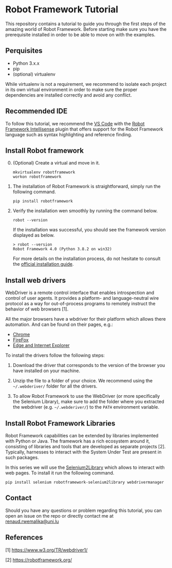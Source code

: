 # Robot Framework Tutorial

This repository contains a tutorial to guide you through the first steps of the amazing world of Robot Framework. Before starting make sure you have the prerequisite installed in order to be able to move on with the examples.

## Perquisites

* Python 3.x.x
* pip
* (optional) virtualenv

While virtualenv is not a requirement, we recommend to isolate each project in its own virtual environment in order to make sure the proper dependencies are installed correctly and avoid any conflict.

## Recommended IDE

To follow this tutorial, we recommend the [VS Code](https://code.visualstudio.com/download) with the [Robot Framework Intellisense](https://github.com/tomi/vscode-rf-language-server) plugin that offers support for the Robot Framework language such as syntax highlighting and reference finding.

## Install Robot framework

0. (Optional) Create a virtual and move in it.

    ```
    mkvirtualenv robotframework
    workon robotframework
    ```

1. The installation of Robot Framework is straightforward, simply run the following command. 

    ```
    pip install robotframework
    ```

2. Verify the installation wen smoothly by running the command below.

    ```
    robot --version
    ```

    If the installation was successful, you should see the framework version displayed as below.

    ```
    > robot --version
    Robot Framework 4.0 (Python 3.8.2 on win32)
    ```

    For more details on the installation process, do not hesitate to consult the [official installation guide](https://github.com/robotframework/robotframework/blob/master/INSTALL.rst).

## Install web drivers

WebDriver is a remote control interface that enables introspection and control of user agents. It provides a platform- and language-neutral wire protocol as a way for out-of-process programs to remotely instruct the behavior of web browsers [1]. 

All the major browsers have a wbdriver for their platform which allows there automation. And can be found on their pages, e.g.:

* [Chrome](https://sites.google.com/chromium.org/driver/)
* [FireFox](https://github.com/mozilla/geckodriver/releases)
* [Edge and Internet Explorer](https://developer.microsoft.com/en-us/microsoft-edge/tools/webdriver/)

To install the drivers follow the following steps:

1. Download the driver that corresponds to the version of the browser you have installed on your machine.

2. Unzip the file to a folder of your choice. We recommend using the `~/.webderiver/` folder for all the drivers.
   
3. To allow Robot Framework to use the WebDriver (or more specifically the Selenium Library), make sure to add the folder where you extracted the webdriver (e.g. `~/.webderiver/`) to the `PATH` environment variable.


## Install Robot Framework Libraries

Robot Framework capabilities can be extended by libraries implemented with Python or Java. The framework has a rich ecosystem around it, consisting of libraries and tools that are developed as separate projects [2]. Typically, harnesses to interact with the System Under Test are present in such packages. 

In this series we will use the [Selenium2Library](https://robotframework.org/Selenium2Library/Selenium2Library.html) which allows to interact with web pages. To install it run the following command.

```
pip install selenium robotframework-selenium2library webdrivermanager
```

## Contact

Should you have any questions or problem regarding this tutorial, you can open an issue on the repo or directly contact me at renaud.rwemalika@uni.lu

## References

[1] https://www.w3.org/TR/webdriver1/

[2] https://robotframework.org/